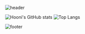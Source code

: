 
![header](https://capsule-render.vercel.app/api?type=cylinder&color=auto&height=100&section=header&text=Welcome%20to%20Seungzzok's%20Github!&fontSize=32)

![Hooni's GitHub stats](https://github-readme-stats.vercel.app/api?username=seungzzok&show_icons=true&theme=transparent)
![Top Langs](https://github-readme-stats.vercel.app/api/top-langs/?username=seungzzok&layout=compact)


![footer](https://capsule-render.vercel.app/api?type=soft&color=auto&height=50&section=footer)
